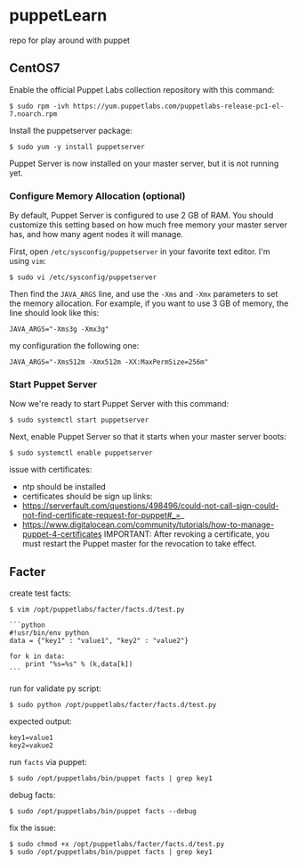 # puppetLearn
repo for play around with puppet


## CentOS7
Enable the official Puppet Labs collection repository with this command:

    $ sudo rpm -ivh https://yum.puppetlabs.com/puppetlabs-release-pc1-el-7.noarch.rpm

Install the puppetserver package:
    
    $ sudo yum -y install puppetserver

Puppet Server is now installed on your master server, but it is not running yet.

### Configure Memory Allocation (optional)

By default, Puppet Server is configured to use 2 GB of RAM. You should customize this setting based on how much free memory your master server has, and how many agent nodes it will manage.

First, open `/etc/sysconfig/puppetserver` in your favorite text editor. I'm using `vim`:

    $ sudo vi /etc/sysconfig/puppetserver

Then find the `JAVA_ARGS` line, and use the `-Xms` and `-Xmx` parameters to set the memory allocation. For example, if you want to use 3 GB of memory, the line should look like this:

    JAVA_ARGS="-Xms3g -Xmx3g"

my configuration the following one:

    JAVA_ARGS="-Xms512m -Xmx512m -XX:MaxPermSize=256m"

### Start Puppet Server

Now we're ready to start Puppet Server with this command:

    $ sudo systemctl start puppetserver

Next, enable Puppet Server so that it starts when your master server boots:

    $ sudo systemctl enable puppetserver

issue with certificates: 
 - ntp should be installed
 - certificates should be sign up
 links:
 - https://serverfault.com/questions/498496/could-not-call-sign-could-not-find-certificate-request-for-puppet#_=_
 - https://www.digitalocean.com/community/tutorials/how-to-manage-puppet-4-certificates
 IMPORTANT: After revoking a certificate, you must restart the Puppet master for the revocation to take effect.
## Facter

create test facts:

    $ vim /opt/puppetlabs/facter/facts.d/test.py

    ```python
    #!usr/bin/env python
    data = {"key1" : "value1", "key2" : "value2"}

    for k in data:
        print "%s=%s" % (k,data[k])
    ```
run for validate py script:

    $ sudo python /opt/puppetlabs/facter/facts.d/test.py

expected output:

    key1=value1
    key2=vakue2

run `facts` via puppet:

    $ sudo /opt/puppetlabs/bin/puppet facts | grep key1

debug facts:

    $ sudo /opt/puppetlabs/bin/puppet facts --debug

fix the issue:

    $ sudo chmod +x /opt/puppetlabs/facter/facts.d/test.py
    $ sudo /opt/puppetlabs/bin/puppet facts | grep key1
